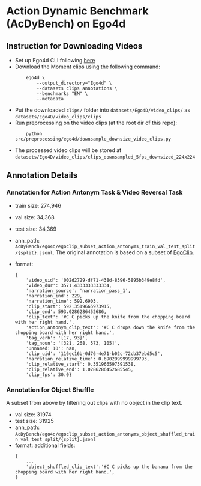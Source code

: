 # Action Dynamic Benchmark (AcDyBench) on Ego4d

## Instruction for Downloading Videos
- Set up Ego4d CLI following [here](https://ego4d-data.org/docs/start-here/)
- Download the Moment clips using the following command:
    ```
        ego4d \
            --output_directory="Ego4d" \
            --datasets clips annotations \
            --benchmarks "EM" \
            --metadata
    ```
- Put the downloaded `clips/` folder into `datasets/Ego4D/video_clips/` as `datasets/Ego4D/video_clips/clips`
- Run preprocessing on the video clips (at the root dir of this repo):
    ```
        python src/preprocessing/ego4d/downsample_downsize_video_clips.py
    ```
- The processed video clips will be stored at `datasets/Ego4D/video_clips/clips_downsampled_5fps_downsized_224x224`


## Annotation Details

### Annotation for Action Antonym Task & Video Reversal Task
- train size: 274,946
- val size: 34,368
- test size: 34,369

- ann_path: `AcDyBench/ego4d/egoclip_subset_action_antonyms_train_val_test_split/{split}.jsonl`.  The original annotation is based on a subset of [EgoClip](https://github.com/showlab/EgoVLP). 
- format:
    ```
    {
        'video_uid': '002d2729-df71-438d-8396-5895b349e8fd', 
        'video_dur': 3571.4333333333334, 
        'narration_source': 'narration_pass_1', 
        'narration_ind': 229, 
        'narration_time': 592.6903, 
        'clip_start': 592.3519665973915, 
        'clip_end': 593.0286286452686, 
        'clip_text': '#C C picks up the knife from the chopping board with her right hand.', 
        'action_antonym_clip_text': '#C C drops down the knife from the chopping board with her right hand.', 
        'tag_verb': '[17, 93]', 
        'tag_noun': '[321, 268, 573, 105]', 
        'Unnamed: 10': nan, 
        'clip_uid': '116ec16b-0d76-4e71-b02c-72cb37ebd5c5', 
        'narration_relative_time': 0.6902999999999793, 
        'clip_relative_start': 0.351966597391538, 
        'clip_relative_end': 1.0286286452685545, 
        'clip_fps': 30.0}
    ```

### Annotation for Object Shuffle 
A subset from above by filtering out clips with no object in the clip text.
- val size: 31974
- test size: 31925
- ann_path: `AcDyBench/ego4d/egoclip_subset_action_antonyms_object_shuffled_train_val_test_split/{split}.jsonl`
- format: additional fields:
    ```
    {
        ...
        'object_shuffled_clip_text':'#C C picks up the banana from the chopping board with her right hand.',
    }
    ```

